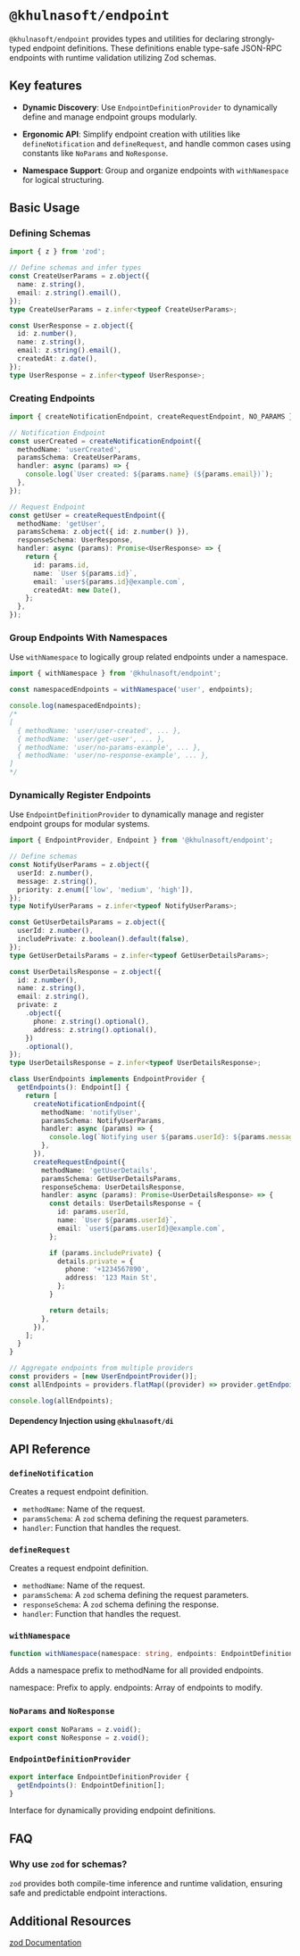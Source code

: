 # `@khulnasoft/endpoint`

`@khulnasoft/endpoint` provides types and utilities for declaring strongly-typed endpoint definitions. These definitions enable type-safe JSON-RPC endpoints with runtime validation utilizing Zod schemas.

## Key features

- **Dynamic Discovery**: Use `EndpointDefinitionProvider` to dynamically define and manage endpoint groups modularly.

- **Ergonomic API**: Simplify endpoint creation with utilities like `defineNotification` and `defineRequest`, and handle common cases using constants like `NoParams` and `NoResponse`.

- **Namespace Support**: Group and organize endpoints with `withNamespace` for logical structuring.

## Basic Usage

### Defining Schemas

```typescript
import { z } from 'zod';

// Define schemas and infer types
const CreateUserParams = z.object({
  name: z.string(),
  email: z.string().email(),
});
type CreateUserParams = z.infer<typeof CreateUserParams>;

const UserResponse = z.object({
  id: z.number(),
  name: z.string(),
  email: z.string().email(),
  createdAt: z.date(),
});
type UserResponse = z.infer<typeof UserResponse>;
```

### Creating Endpoints

```typescript
import { createNotificationEndpoint, createRequestEndpoint, NO_PARAMS } from '@khulnasoft/endpoint';

// Notification Endpoint
const userCreated = createNotificationEndpoint({
  methodName: 'userCreated',
  paramsSchema: CreateUserParams,
  handler: async (params) => {
    console.log(`User created: ${params.name} (${params.email})`);
  },
});

// Request Endpoint
const getUser = createRequestEndpoint({
  methodName: 'getUser',
  paramsSchema: z.object({ id: z.number() }),
  responseSchema: UserResponse,
  handler: async (params): Promise<UserResponse> => {
    return {
      id: params.id,
      name: `User ${params.id}`,
      email: `user${params.id}@example.com`,
      createdAt: new Date(),
    };
  },
});
```

### Group Endpoints With Namespaces

Use `withNamespace` to logically group related endpoints under a namespace.

```typescript
import { withNamespace } from '@khulnasoft/endpoint';

const namespacedEndpoints = withNamespace('user', endpoints);

console.log(namespacedEndpoints);
/*
[
  { methodName: 'user/user-created', ... },
  { methodName: 'user/get-user', ... },
  { methodName: 'user/no-params-example', ... },
  { methodName: 'user/no-response-example', ... },
]
*/
```

### Dynamically Register Endpoints

Use `EndpointDefinitionProvider` to dynamically manage and register endpoint groups for modular systems.

```typescript
import { EndpointProvider, Endpoint } from '@khulnasoft/endpoint';

// Define schemas
const NotifyUserParams = z.object({
  userId: z.number(),
  message: z.string(),
  priority: z.enum(['low', 'medium', 'high']),
});
type NotifyUserParams = z.infer<typeof NotifyUserParams>;

const GetUserDetailsParams = z.object({
  userId: z.number(),
  includePrivate: z.boolean().default(false),
});
type GetUserDetailsParams = z.infer<typeof GetUserDetailsParams>;

const UserDetailsResponse = z.object({
  id: z.number(),
  name: z.string(),
  email: z.string(),
  private: z
    .object({
      phone: z.string().optional(),
      address: z.string().optional(),
    })
    .optional(),
});
type UserDetailsResponse = z.infer<typeof UserDetailsResponse>;

class UserEndpoints implements EndpointProvider {
  getEndpoints(): Endpoint[] {
    return [
      createNotificationEndpoint({
        methodName: 'notifyUser',
        paramsSchema: NotifyUserParams,
        handler: async (params) => {
          console.log(`Notifying user ${params.userId}: ${params.message} (${params.priority})`);
        },
      }),
      createRequestEndpoint({
        methodName: 'getUserDetails',
        paramsSchema: GetUserDetailsParams,
        responseSchema: UserDetailsResponse,
        handler: async (params): Promise<UserDetailsResponse> => {
          const details: UserDetailsResponse = {
            id: params.userId,
            name: `User ${params.userId}`,
            email: `user${params.userId}@example.com`,
          };

          if (params.includePrivate) {
            details.private = {
              phone: '+1234567890',
              address: '123 Main St',
            };
          }

          return details;
        },
      }),
    ];
  }
}

// Aggregate endpoints from multiple providers
const providers = [new UserEndpointProvider()];
const allEndpoints = providers.flatMap((provider) => provider.getEndpoints());

console.log(allEndpoints);
```

#### Dependency Injection using `@khulnasoft/di`

## API Reference

### `defineNotification`

Creates a request endpoint definition.

- `methodName`: Name of the request.
- `paramsSchema`: A `zod` schema defining the request parameters.
- `handler`: Function that handles the request.

### `defineRequest`

Creates a request endpoint definition.

- `methodName`: Name of the request.
- `paramsSchema`: A `zod` schema defining the request parameters.
- `responseSchema`: A `zod` schema defining the response.
- `handler`: Function that handles the request.

### `withNamespace`

```typescript
function withNamespace(namespace: string, endpoints: EndpointDefinition[]): EndpointDefinition[];
```

Adds a namespace prefix to methodName for all provided endpoints.

namespace: Prefix to apply.
endpoints: Array of endpoints to modify.

### `NoParams` and `NoResponse`

```typescript
export const NoParams = z.void();
export const NoResponse = z.void();
```

### `EndpointDefinitionProvider`

```typescript
export interface EndpointDefinitionProvider {
  getEndpoints(): EndpointDefinition[];
}
```

Interface for dynamically providing endpoint definitions.

## FAQ

### Why use `zod` for schemas?

`zod` provides both compile-time inference and runtime validation, ensuring safe and predictable endpoint interactions.

## Additional Resources

[zod Documentation](https://zod.dev/)
